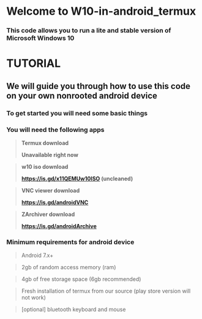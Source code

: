 # Welcome to W10-in-android_termux

### This code allows you to run a lite and stable version of Microsoft Windows 10

# TUTORIAL

## We will guide you through how to use this code on your own nonrooted android device

### To get started you will need some basic things

### **You will need the following apps**

> **Termux download**
> 
> **Unavailable right now**

> **w10 iso download**
> 
> **https://is.gd/x11QEMUw10ISO (uncleaned)**

> **VNC viewer download**
> 
> **https://is.gd/androidVNC**

> **ZArchiver download**
> 
> **https://is.gd/androidArchive**

### **Minimum requirements for android device**

> Android 7.x+

> 2gb of random access memory (ram)

> 4gb of free storage space (6gb recommended)

> Fresh installation of termux from our source (play store version will not work)

> [optional] bluetooth keyboard and mouse

